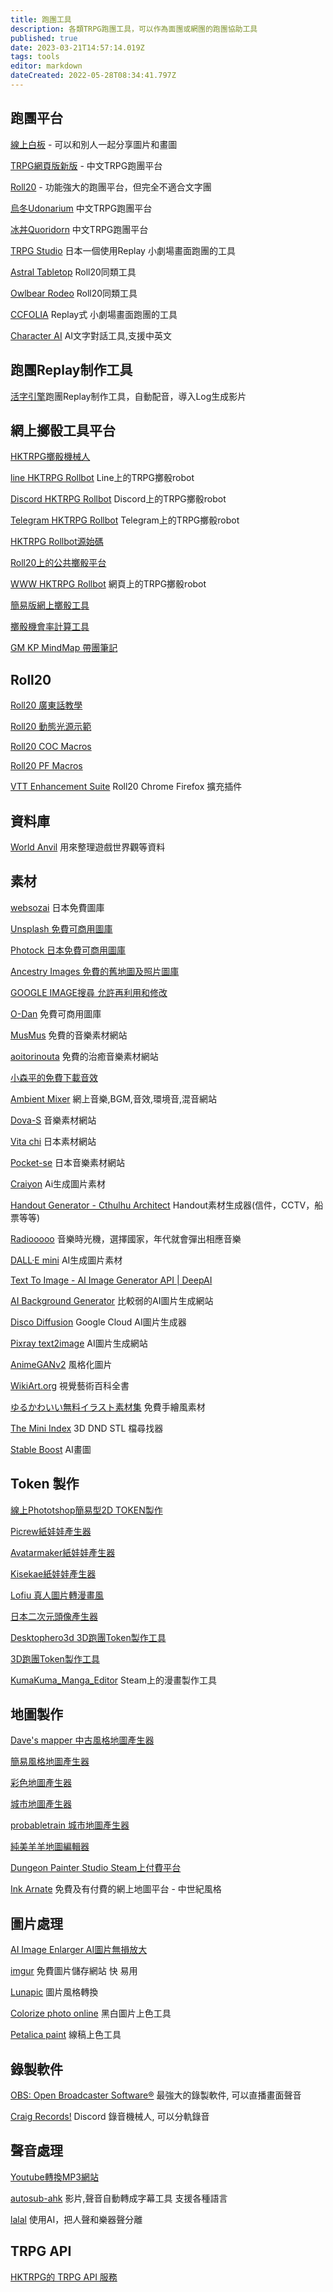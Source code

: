 ```yaml
---
title: 跑團工具
description: 各類TRPG跑團工具，可以作為面團或網團的跑團協助工具
published: true
date: 2023-03-21T14:57:14.019Z
tags: tools
editor: markdown
dateCreated: 2022-05-28T08:34:41.797Z
---
```


## 跑團平台

[線上白板](https://www.webwhiteboard.com/) - 可以和別人一起分享圖片和畫圖

[TRPG網頁版新版](http://trpgline.com/) - 中文TRPG跑團平台

[Roll20](https://app.roll20.net/) - 功能強大的跑團平台，但完全不適合文字團

[烏冬Udonarium](https://z01.hktrpg.com/) 中文TRPG跑團平台

[冰丼Quoridorn](https://z02.hktrpg.com/) 中文TRPG跑團平台

[TRPG Studio](https://trpg-studio.com/) 日本一個使用Replay 小劇場畫面跑團的工具

[Astral Tabletop](https://www.hktrpg.com/wiki/index.php/Astral_Tabletop) Roll20同類工具

[Owlbear Rodeo](https://www.owlbear.rodeo/) Roll20同類工具

[CCFOLIA](https://ccfolia.com/) Replay式 小劇場畫面跑團的工具

[Character AI](https://beta.character.ai/) AI文字對話工具,支援中英文

## 跑團Replay制作工具

[活字引擎](https://store.steampowered.com/app/2124470/_/)跑團Replay制作工具，自動配音，導入Log生成影片

## 網上擲骰工具平台

[HKTRPG擲骰機械人](https://www.hktrpg.com/wiki/index.php/HKTRPG_ROLL_BOT)

[line HKTRPG Rollbot](https://line.me/R/ti/p/svMLqy9Mik) Line上的TRPG擲骰robot

[Discord HKTRPG Rollbot](https://discordapp.com/oauth2/authorize?&client_id=544462904037081138&scope=bot&permissions=8) Discord上的TRPG擲骰robot

[Telegram HKTRPG Rollbot](http://t.me/hktrpg_bot) Telegram上的TRPG擲骰robot

[HKTRPG Rollbot源始碼](https://github.com/hktrpg/TG.line.Discord.Roll.Bot)

[Roll20上的公共擲骰平台](https://app.roll20.net/join/1733100/fM5h_Q)

[WWW HKTRPG Rollbot](https://rollbot.hktrpg.com/) 網頁上的TRPG擲骰robot

[簡易版網上擲骰工具](https://roll.hktrpg.com/)

[擲骰機會率計算工具](https://anydice.com/)

[GM KP MindMap 帶團筆記](https://mindmap.hktrpg.com/)

## Roll20

[Roll20 廣東話教學](https://www.youtube.com/watch?v=5XoWtznqdcc&t=175s)

[Roll20 動態光源示範](https://app.roll20.net/join/2437446/t4dgyA)

[Roll20 COC Macros](http://www.goddessfantasy.net/bbs/index.php?topic=87009.0)

[Roll20 PF Macros](http://www.goddessfantasy.net/bbs/index.php?topic=94543.0)

[VTT Enhancement Suite](https://www.hktrpg.com/wiki/index.php/VTT_Enhancement_Suite) Roll20 Chrome Firefox 擴充插件

## 資料庫

[World Anvil](https://www.worldanvil.com/) 用來整理遊戲世界觀等資料

## 素材

[websozai](http://search.websozai.jp/) 日本免費圖庫

[Unsplash 免費可商用圖庫](https://unsplash.com/)

[Photock 日本免費可商用圖庫](https://www.photock.jp/)

[Ancestry Images 免費的舊地圖及照片圖庫](https://www.ancestryimages.com/search.php)

[GOOGLE IMAGE搜尋 允許再利用和修改](https://www.google.com/search?newwindow=1&biw=1229&bih=578&tbs=sur%3Afmc&tbm=isch&sxsrf=ACYBGNSSAVuUgJlXmIvY8sM3_t-dVfPKPg%3A1579088122610&sa=1&ei=-vgeXpf0JKvDmAXksJ7YCg&q=TRPG&oq=TRPG&gs_l=img.3..35i39j0l8j0i30.11948.12385..13871...1.0..0.588.1010.4j1j5-1......0....1..gws-wiz-img.JKxSPZtiyIU&ved=0ahUKEwiX2ffUwYXnAhWrIaYKHWSYB6sQ4dUDCAc&uact=5)

[O-Dan](https://o-dan.net/ja/) 免費可商用圖庫

[MusMus](http://musmus.main.jp/) 免費的音樂素材網站

[aoitorinouta](http://www.aoitorinouta.com/sozai/index.html) 免費的治癒音樂素材網站

[小森平的免費下載音效](https://taira-komori.jpn.org/freesoundtw.html)

[Ambient Mixer](https://www.ambient-mixer.com/) 網上音樂,BGM,音效,環境音,混音網站

[Dova-S](https://dova-s.jp/) 音樂素材網站

[Vita chi](http://www.vita-chi.net/sozai1.htm) 日本素材網站

[Pocket-se](https://pocket-se.info/) 日本音樂素材網站

[Craiyon](https://www.craiyon.com/) Ai生成圖片素材

[Handout Generator - Cthulhu Architect](https://handouts.cthulhuarchitect.com/generator) Handout素材生成器(信件，CCTV，船票等等)

[Radiooooo](https://radiooooo.com/) 音樂時光機，選擇國家，年代就會彈出相應音樂

[DALL·E mini](https://huggingface.co/spaces/dalle-mini/dalle-mini) AI生成圖片素材

[Text To Image - AI Image Generator API | DeepAI](https://deepai.org/machine-learning-model/text2img)

[AI Background Generator](https://www.photoroom.com/backgrounds/) 比較弱的AI圖片生成網站

[Disco Diffusion](https://colab.research.google.com/github/alembics/disco-diffusion/blob/main/Disco_Diffusion.ipynb#scrollTo=TutorialTop) Google Cloud AI圖片生成器

[Pixray text2image](https://replicate.com/pixray/text2image) AI圖片生成網站

[AnimeGANv2](https://huggingface.co/spaces/akhaliq/AnimeGANv2) 風格化圖片

[WikiArt.org](https://www.wikiart.org/zh) 視覺藝術百科全書

[ゆるかわいい無料イラスト素材集](https://www.irasuton.com/) 免費手繪風素材

[The Mini Index](https://theminiindex.com/) 3D DND STL 檔尋找器

[Stable Boost](https://stableboost.ai/) AI畫圖

## Token 製作

[線上Phototshop簡易型2D TOKEN製作](http://www.goddessfantasy.net/bbs/index.php?topic=88568.0)

[Picrew紙娃娃產生器](https://picrew.me/)

[Avatarmaker紙娃娃產生器](https://charat.me/avatarmaker/create/)

[Kisekae紙娃娃產生器](http://pochi.eek.jp/m_kisekae.html)

[Lofiu 真人圖片轉漫畫風](https://waifu.lofiu.com/)

[日本二次元頭像產生器](https://waifulabs.com/)

[Desktophero3d 3D跑團Token製作工具](http://desktophero3d.com/)

[3D跑團Token製作工具](https://titancraft.com/)

[KumaKuma\_Manga\_Editor](https://store.steampowered.com/app/1020820/KumaKuma_Manga_Editor/) Steam上的漫畫製作工具

## 地圖製作

[Dave's mapper 中古風格地圖產生器](https://davesmapper.com/)

[簡易風格地圖產生器](https://donjon.bin.sh/4e/dungeon/index.cgi)

[彩色地圖產生器](http://www.gozzys.com/wilderness-maps)

[城市地圖產生器](https://watabou.itch.io/)

[probabletrain 城市地圖產生器](https://maps.probabletrain.com/#/)

[純美羊羊地圖編輯器](http://www.goddessfantasy.net/~sheepy/arena/)

[Dungeon Painter Studio Steam上付費平台](https://store.steampowered.com/app/592260/Dungeon_Painter_Studio/)

[Ink Arnate](https://inkarnate.com/) 免費及有付費的網上地圖平台 - 中世紀風格

## 圖片處理

[AI Image Enlarger AI圖片無損放大](https://imglarger.com/)

[imgur](https://imgur.com/upload) 免費圖片儲存網站 快 易用

[Lunapic](https://www298.lunapic.com/editor/?action=fairy&redo=1) 圖片風格轉換

[Colorize photo online](https://colorize.cc/) 黑白圖片上色工具

[Petalica paint](https://petalica.com/index_zh.html) 線稿上色工具

## 錄製軟件

[OBS: Open Broadcaster Software®️](https://obsproject.com/) 最強大的錄製軟件, 可以直播畫面聲音

[Craig Records!](https://craig.chat/home/) Discord 錄音機械人, 可以分軌錄音

## 聲音處理

[Youtube轉換MP3網站](https://www.easymp3converter.com/)

[autosub-ahk](https://github.com/emisjerry/autosub-ahk) 影片,聲音自動轉成字幕工具 支援各種語言

[lalal](https://www.lalal.ai/) 使用AI，把人聲和樂器聲分離

## TRPG API

[HKTRPG的 TRPG API 服務](https://www.hktrpg.com:20721/api/)